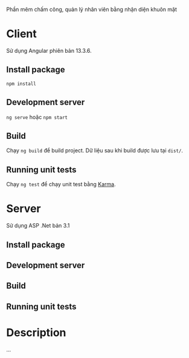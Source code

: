 Phần mêm chấm công, quản lý nhân viên bằng nhận diện khuôn mặt

# Client

Sử dụng Angular phiên bản 13.3.6.

## Install package

`npm install`

## Development server

`ng serve` hoặc `npm start`

## Build

Chạy `ng build` để build project. Dữ liệu sau khi build được lưu tại `dist/`.

## Running unit tests

Chạy `ng test` để chạy unit test bằng [Karma](https://karma-runner.github.io).

# Server

Sử dụng ASP .Net bản 3.1

## Install package


## Development server


## Build


## Running unit tests

# Description

...